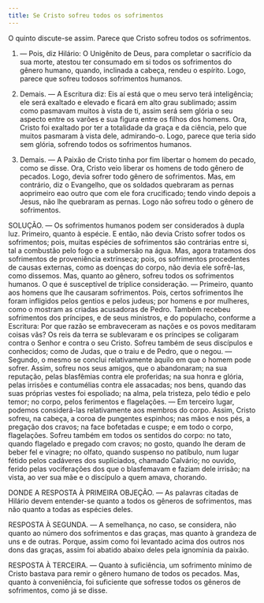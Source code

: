 ```yaml
---
title: Se Cristo sofreu todos os sofrimentos
---
```


O quinto discute-se assim. Parece que Cristo sofreu todos os sofrimentos.  

1. — Pois, diz Hilário: O Unigênito de Deus, para completar o sacrifício da sua morte, atestou ter consumado em si todos os sofrimentos do gênero humano, quando, inclinada a cabeça, rendeu o espírito. Logo, parece que sofreu todosos sofrimentos humanos.  

2. Demais. — A Escritura diz: Eis aí está que o meu servo terá inteligência; ele será exaltado e elevado e ficará em alto grau sublimado; assim como pasmavam muitos à vista de ti, assim será sem glória o seu aspecto entre os varões e sua figura entre os filhos dos homens. Ora, Cristo foi exaltado por ter a totalidade da graça e da ciência, pelo que muitos pasmaram à vista dele, admirando-o. Logo, parece que teria sido sem glória, sofrendo todos os sofrimentos humanos.  

3. Demais. — A Paixão de Cristo tinha por fim libertar o homem do pecado, como se disse. Ora, Cristo veio liberar os homens de todo gênero de pecados. Logo, devia sofrer todo gênero de sofrimentos.  Mas, em contrário, diz o Evangelho, que os soldados quebraram as pernas aoprimeiro eao outro que com ele fora crucificado; tendo vindo depois a Jesus, não lhe quebraram as pernas. Logo não sofreu todo o gênero de sofrimentos.  

SOLUÇÃO. — Os sofrimentos humanos podem ser considerados à dupla luz. Primeiro, quanto à espécie. E então, não devia Cristo sofrer todos os sofrimentos; pois, muitas espécies de sofrimentos são contrárias entre si, tal a combustão pelo fogo e a submersão na água. Mas, agora tratamos dos sofrimentos de proveniência extrínseca; pois, os sofrimentos procedentes de causas externas, como as doenças do corpo, não devia ele sofrê-las, como dissemos. Mas, quanto ao gênero, sofreu todos os sofrimentos humanos. O que é susceptível de tríplice consideração. — Primeiro, quanto aos homens que lhe causaram sofrimentos. Pois, certos sofrimentos lhe foram infligidos pelos gentios e pelos judeus; por homens e por mulheres, como o mostram as criadas acusadoras de Pedro. Também recebeu sofrimentos dos príncipes, e de seus ministros, e do populacho, conforme a Escritura: Por que razão se embraveceram as nações e os povos meditaram coisas vãs? Os reis da terra se sublevaram e os príncipes se coligaram contra o Senhor e contra o seu Cristo. Sofreu também de seus discípulos e conhecidos; como de Judas, que o traiu e de Pedro, que o negou. — Segundo, o mesmo se conclui relativamente àquilo em que o homem pode sofrer. Assim, sofreu nos seus amigos, que o abandonaram; na sua reputação, pelas blasfêmias contra ele proferidas; na sua honra e glória, pelas irrisões e contumélias contra ele assacadas; nos bens, quando das suas próprias vestes foi espoliado; na alma, pela tristeza, pelo tédio e pelo temor; no corpo, pelos ferimentos e flagelações. — Em terceiro lugar, podemos considerá-las relativamente aos membros do corpo. Assim, Cristo sofreu, na cabeça, a coroa de pungentes espinhos; nas mãos e nos pés, a pregação dos cravos; na face bofetadas e cuspe; e em todo o corpo, flagelações. Sofreu também em todos os sentidos do corpo: no tato, quando flagelado e pregado com cravos; no gosto, quando lhe deram de beber fel e vinagre; no olfato, quando suspenso no patíbulo, num lugar fétido pelos cadáveres dos supliciados, chamado Calvário; no ouvido, ferido pelas vociferações dos que o blasfemavam e faziam dele irrisão; na vista, ao ver sua mãe e o discípulo a quem amava, chorando.  

DONDE A RESPOSTA À PRIMEIRA OBJEÇÃO. — As palavras citadas de Hilário devem entender-se quanto a todos os gêneros de sofrimentos, mas não quanto a todas as espécies deles.  

RESPOSTA À SEGUNDA. — A semelhança, no caso, se considera, não quanto ao número dos sofrimentos e das graças, mas quanto à grandeza de uns e de outras. Porque, assim como foi levantado acima dos outros nos dons das graças, assim foi abatido abaixo deles pela ignomínia da paixão.  

RESPOSTA À TERCEIRA. — Quanto à suficiência, um sofrimento mínimo de Cristo bastava para remir o gênero humano de todos os pecados. Mas, quanto à conveniência, foi suficiente que sofresse todos os gêneros de sofrimentos, como já se disse.